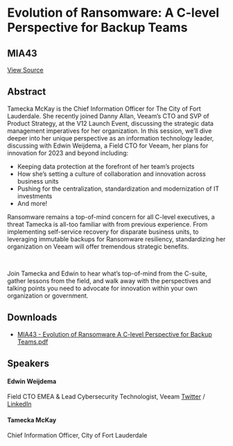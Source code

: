 # Evolution of Ransomware: A C-level Perspective for Backup Teams
## MIA43
[View Source](https://connect.veeam.com/flow/veeam/veeamon2023/attendeeportal/page/sessioncatalog/session/1678929534458001QdYQ)

## Abstract
Tamecka McKay is the Chief Information Officer for The City of Fort Lauderdale. She recently joined Danny Allan, Veeam’s CTO and SVP of Product Strategy, at the V12 Launch Event, discussing the strategic data management imperatives for her organization. In this session, we’ll dive deeper into her unique perspective as an information technology leader, discussing with Edwin Weijdema, a Field CTO for Veeam, her plans for innovation for 2023 and beyond including:


- Keeping data protection at the forefront of her team’s projects
- How she’s setting a culture of collaboration and innovation across business units
- Pushing for the centralization, standardization and modernization of IT investments
- And more!


Ransomware remains a top-of-mind concern for all C-level executives, a threat Tamecka is all-too familiar with from previous experience. From implementing self-service recovery for disparate business units, to leveraging immutable backups for Ransomware resiliency, standardizing her organization on Veeam will offer tremendous strategic benefits.

 

Join Tamecka and Edwin to hear what’s top-of-mind from the C-suite, gather lessons from the field, and walk away with the perspectives and talking points you need to advocate for innovation within your own organization or government. 


## Downloads
- [MIA43 - Evolution of Ransomware A C-level Perspective for Backup Teams.pdf](<./files/MIA43 - Evolution of Ransomware A C-level Perspective for Backup Teams.pdf>)

## Speakers
#### Edwin Weijdema
Field CTO EMEA & Lead Cybersecurity Technologist, Veeam
[Twitter](https://twitter.com/Viperian) / [LinkedIn](https://www.linkedin.com/in/eweijdema)
#### Tamecka McKay
Chief Information Officer, City of Fort Lauderdale